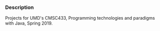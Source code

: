 ### Description

Projects for UMD's CMSC433, Programming technologies and paradigms with Java, Spring 2019. 



